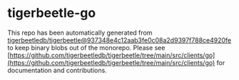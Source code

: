 # tigerbeetle-go
This repo has been automatically generated from [tigerbeetledb/tigerbeetle@937348e4c12aab3fe0c08a2d9397f788ce4920fe](https://github.com/tigerbeetledb/tigerbeetle/commit/937348e4c12aab3fe0c08a2d9397f788ce4920fe) to keep binary blobs out of the monorepo. Please see [https://github.com/tigerbeetledb/tigerbeetle/tree/main/src/clients/go](https://github.com/tigerbeetledb/tigerbeetle/tree/main/src/clients/go) for documentation and contributions.
